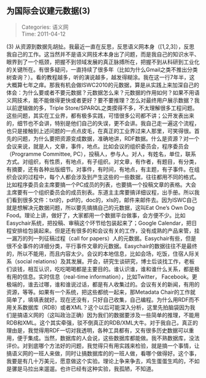 为国际会议建元数据(3)
---
    
> Categories: 语义网  
> Time: 2011-04-12
    
(3) 从资源到数据先胡扯。我最近一直在反思，反思语义网本身（[1,2,3]），反思我自己的工作。这当然并不是语义网技术本身出了问题，而是我自己的知识水平、眼界到了一个瓶颈，把握不到领域发展的真正脉搏所在，把握不到从科研到工业化的关键所在。有很多疑问，一直持续了很多年（比如为什么Gmail之类不推出分类树查询？）。看的教程越多，听的演说越多，越发得糊涂。我在这一行7年半，这大概算七年之痒。那我有机会做ISWC2010的元数据，算是从实践上来加深自己的体会：为什么要或者不要元数据？元数据怎么来？元数据的作用如何？如果不用语义网技术，能不能做得更快或者更好？要不要推理？怎么对最终用户展示数据？我以前逻辑做的多，Triple Store/SPARQL之类摸得不多，不太理解很多工程问题。这些问题，其实在工业界，都有极多实践，可惜很多公司都不讲；公开发表出来的，细节也不会讲，特别是他们自己的失误，更不会讲。我自己走一遍这个流程，也只是接触到上述问题的一点点皮毛，在真正的工业界过来人那里，可笑得很。首先的问题，为什么要把资源变成数据，准确地讲，RDF数据。什么是资源？对一个会议来说，就是人，文章，事件，地点。比如会议的组织委员会，程序委员会（Programme Committee, PC），投稿人，参与人。对人，有姓名，单位，联系方式。对组织，有性质，有地点，有子组织。对文章，有作者，有题目，有分类，有摘要，还有各种出版细节。对事件，有时间，有地点，有主题，有子事件。在组织会议的过程中，每个人都会涉及到产生这些的一些数据，往往都用不同的格式。比如程序委员会主席要搞一个PC成员的列表，也要搞一个投稿文章的表格。大会主席要有一个组织委员会的成员别表。东道主主席要搞详细议程，出手册。所以我们看到很多文件：txt的，pdf的，doc的，xls的，邮件来邮件去。因为ISWC自己就是想解决元数据问题，所以要先搞搞自己的元数据，这叫Eat One’s Own Dog Food。理论上讲，做好了，大家都用一个数据平台做事，会方便不少。比如Easychair系统，把投稿、审稿这个环节给包装起来了；Google Calendar，把日程安排给包装起来。但是还有很多的和会议有关的工作，没有成熟的产品来管，挂一漏万的列一列征稿过程（call for papers）人的元数据。Easychair有些，但是很不全事件的详细分类，平行事件文章的元数据。Easychair的数据往往不是最终的，所以不能用，而且内容太少。会议的本地信息，比如会场，吃饭，住宿人际关系（social relations）及其发展。开会，研究生谈研究，博士后谈找工作，老板们谈钱，相互认识，吃吃喝喝都是主要目的。谁认识谁，谁和谁什么关系，都是极有用的信息。实时信息（real-time information），比如Twitter， Facebook。更极端的，谁去过哪，谁和谁说过话，都是有人收集过的。会议有关的新闻，有用的资源，等等。如果有一个系统，把这些都统一起来，那Metadata Chair的工作就简单了，填填表就好。现在还没有，只好自己收集，自己编程。为什么用RDF而不用关系数据库（RDB）或者XML？这个以后可能深入分析，这里先拍脑袋因为我们是搞语义网的（这叫政治正确）因为我们的数据要涉及一些简单的推理，不能用RDB和XML。这个其实牵强，驳不倒真正的RDB/XML大牛。对于我自己，真正的理由是，我觉得用RDF一切对我透明，各种工具都有，又有很多历史数据可以重用，便于集成。当然，数据库的人会说，这些数据库都能做。我不熟数据库，没法评价。对到底哪个方法好的问题，我觉得只有用实践来检验，就是搞一个事情，让搞语义网的一班人来做，同时让搞数据库的的一班人做，看哪个做得好。这个事，我要是有几十万美元，愿意做这个实验。理论上争来争去，鸡生蛋蛋生鸡的，不如是骡是马拉出来遛遛。也许已经有这种实验，我孤陋，不知道。     
    